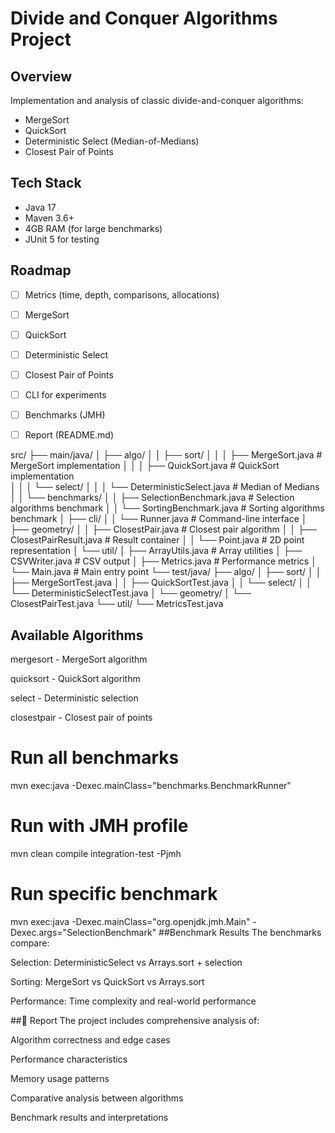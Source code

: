 # Divide and Conquer Algorithms Project

## Overview
Implementation and analysis of classic divide-and-conquer algorithms:
- MergeSort
- QuickSort
- Deterministic Select (Median-of-Medians)
- Closest Pair of Points

## Tech Stack
- Java 17
- Maven 3.6+
- 4GB RAM (for large benchmarks)
- JUnit 5 for testing

## Roadmap
- [ ] Metrics (time, depth, comparisons, allocations)
- [ ] MergeSort
- [ ] QuickSort
- [ ] Deterministic Select
- [ ] Closest Pair of Points
- [ ] CLI for experiments
- [ ] Benchmarks (JMH)
- [ ] Report (README.md)


src/
├── main/java/
│   ├── algo/
│   │   ├── sort/
│   │   │   ├── MergeSort.java          # MergeSort implementation
│   │   │   ├── QuickSort.java          # QuickSort implementation  
│   │   │   └── select/
│   │   │       └── DeterministicSelect.java  # Median of Medians
│   │   └── benchmarks/
│   │       ├── SelectionBenchmark.java # Selection algorithms benchmark
│   │       └── SortingBenchmark.java   # Sorting algorithms benchmark
│   ├── cli/
│   │   └── Runner.java                 # Command-line interface
│   ├── geometry/
│   │   ├── ClosestPair.java            # Closest pair algorithm
│   │   ├── ClosestPairResult.java      # Result container
│   │   └── Point.java                  # 2D point representation
│   └── util/
│       ├── ArrayUtils.java             # Array utilities
│       ├── CSVWriter.java              # CSV output
│       ├── Metrics.java                # Performance metrics
│       └── Main.java                   # Main entry point
└── test/java/
    ├── algo/
    │   ├── sort/
    │   │   ├── MergeSortTest.java
    │   │   ├── QuickSortTest.java
    │   │   └── select/
    │   │       └── DeterministicSelectTest.java
    │   └── geometry/
    │       └── ClosestPairTest.java
    └── util/
        └── MetricsTest.java


## Available Algorithms
mergesort - MergeSort algorithm

quicksort - QuickSort algorithm

select - Deterministic selection

closestpair - Closest pair of points

# Run all benchmarks
mvn exec:java -Dexec.mainClass="benchmarks.BenchmarkRunner"

# Run with JMH profile
mvn clean compile integration-test -Pjmh

# Run specific benchmark
mvn exec:java -Dexec.mainClass="org.openjdk.jmh.Main" -Dexec.args="SelectionBenchmark"
##Benchmark Results
The benchmarks compare:

Selection: DeterministicSelect vs Arrays.sort + selection

Sorting: MergeSort vs QuickSort vs Arrays.sort

Performance: Time complexity and real-world performance


##📝 Report
The project includes comprehensive analysis of:

Algorithm correctness and edge cases

Performance characteristics

Memory usage patterns

Comparative analysis between algorithms

Benchmark results and interpretations


